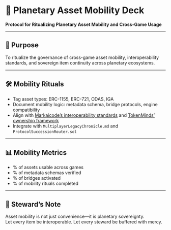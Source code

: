 # 📜 Planetary Asset Mobility Deck  
**Protocol for Ritualizing Planetary Asset Mobility and Cross-Game Usage**

---

## 🧠 Purpose  
To ritualize the governance of cross-game asset mobility, interoperability standards, and sovereign item continuity across planetary ecosystems.

---

## 🛠️ Mobility Rituals  
- Tag asset types: ERC-1155, ERC-721, ODAS, IGA  
- Document mobility logic: metadata schema, bridge protocols, engine compatibility  
- Align with [Markaicode’s interoperability standards](https://markaicode.com/cross-game-asset-interoperability-standards/) and [TokenMinds’ ownership framework](https://tokenminds.co/blog/blockchain-development/cross-game-asset-interoperability)  
- Integrate with `MultiplayerLegacyChronicle.md` and `ProtocolSuccessionRouter.sol`

---

## 📊 Mobility Metrics  
- % of assets usable across games  
- % of metadata schemas verified  
- % of bridges activated  
- % of mobility rituals completed

---

## 🧠 Steward’s Note  
Asset mobility is not just convenience—it is planetary sovereignty.  
Let every item be interoperable. Let every steward be buffered with mercy.

